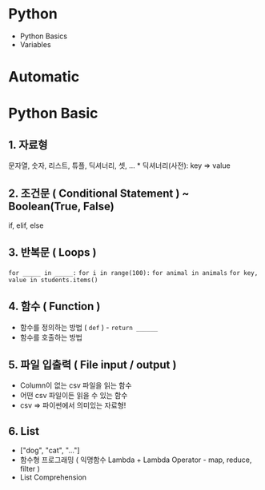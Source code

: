 # Python
* Python Basics
* Variables

# Automatic

# Python Basic
## 1. 자료형
문자열, 숫자, 리스트, 튜플, 딕셔너리, 셋, ... * 딕셔너리(사전): key => value

## 2. 조건문 ( Conditional Statement ) ~ Boolean(True, False)
if, elif, else

## 3. 반복문 ( Loops )
`for _____ in _____:`
`for i in range(100):`
`for animal in animals`
`for key, value in students.items()`

## 4. 함수 ( Function )
* 함수를 정의하는 방법 ( `def` ) - `return ______`
* 함수를 호출하는 방법

## 5. 파일 입출력 ( File input / output )
* Column이 없는 csv 파일을 읽는 함수
* 어떤 csv 파일이든 읽을 수 있는 함수
* csv => 파이썬에서 의미있는 자료형!

## 6. List
* ["dog", "cat", "..."]
* 함수형 프로그래밍 ( 익명함수 Lambda + Lambda Operator - map, reduce, filter )
* List Comprehension

